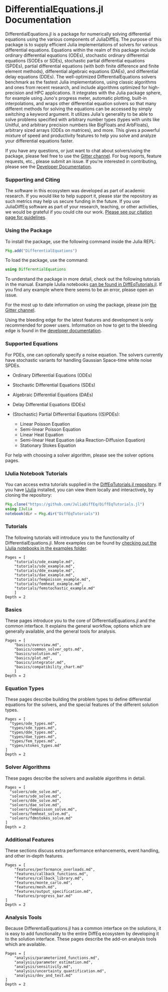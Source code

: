# DifferentialEquations.jl Documentation

DifferentialEquations.jl is a package for numerically solving differential
equations using the various components of JuliaDiffEq. The purpose of this package is to supply
efficient Julia implementations of solvers for various differential equations.
Equations within the realm of this package include ordinary differential equations
(ODEs), stochastic ordinary differential equations (SODEs or SDEs), stochastic
partial differential equations (SPDEs), partial differential equations (with both
finite difference and finite element methods), differential algebraic equations
(DAEs), and differential delay equations (DDEs). The well-optimized
DifferentialEquations solvers benchmark as the fastest Julia implementations,
using classic algorithms and ones from recent research, and include algorithms
optimized for high-precision and HPC applications.  It integrates with the
Julia package sphere, for example using Juno's progress meter, automatic plotting,
built-in interpolations, and wraps other differential equation solvers so
that many different methods for solving the equations can be accessed by
simply switching a keyword argument. It utilizes Julia's generality to be
able to solve problems specified with arbitrary number types (types with
units like Unitful, and arbitrary precision numbers like BigFloats and
ArbFloats), arbitrary sized arrays (ODEs on matrices), and more. This gives
a powerful mixture of speed and productivity features to help you solve and
analyze your differential equations faster.

If you have any questions, or just want to chat about solvers/using the package,
please feel free to use the [Gitter channel](https://gitter.im/JuliaDiffEq/Lobby).
For bug reports, feature requests, etc., please submit an issue. If you're
interested in contributing, please see the
[Developer Documentation](https://juliadiffeq.github.io/DiffEqDevDocs.jl/latest/).

### Supporting and Citing

The software in this ecosystem was developed as part of academic research.
If you would like to help support it, please star the repository as such
metrics may help us secure funding in the future. If you use JuliaDiffEq
software as part of your research, teaching, or other activities, we would
be grateful if you could cite our work.
[Please see our citation page for guidelines](http://juliadiffeq.org/citing.html).

### Using the Package

To install the package, use the following command inside the Julia REPL:
```julia
Pkg.add("DifferentialEquations")
```

To load the package, use the command:

```julia
using DifferentialEquations
```

To understand the package in more detail, check out the following tutorials in the manual.
Example IJulia notebooks [can be found in DiffEqTutorials.jl](https://github.com/JuliaDiffEq/DiffEqTutorials.jl).
If you find any example where there seems to be an error, please open an issue.

For the most up to date information on using the package, please join [the Gitter channel](https://gitter.im/JuliaDiffEq/Lobby).

Using the bleeding edge for the latest features and development is only recommended
for power users. Information on how to get to the bleeding edge is found in the
[developer documentation](https://juliadiffeq.github.io/DiffEqDevDocs.jl/latest/index.html#Bleeding-Edge-1).

### Supported Equations

For PDEs, one can optionally specify a noise equation. The solvers currently have
stochastic variants for handling Gaussian Space-time white noise SPDEs.

* Ordinary Differential Equations (ODEs)
* Stochastic Differential Equations (SDEs)
* Algebraic Differential Equations (DAEs)
* Delay Differential Equations (DDEs)
* (Stochastic) Partial Differential Equations ((S)PDEs):

  * Linear Poisson Equation
  * Semi-linear Poisson Equation
  * Linear Heat Equation
  * Semi-linear Heat Equation (aka Reaction-Diffusion Equation)
  * Stationary Stokes Equation

For help with choosing a solver algorithm, please see the solver options pages.

### IJulia Notebook Tutorials

You can access extra tutorials supplied in the [DiffEqTutorials.jl repository](https://github.com/JuliaDiffEq/DiffEqTutorials.jl).
If you have [IJulia](https://github.com/JuliaLang/IJulia.jl) installed, you can
view them locally and interactively, by cloning the repository:

```julia
Pkg.clone("https://github.com/JuliaDiffEq/DiffEqTutorials.jl")
using IJulia
notebook(dir = Pkg.dir("DiffEqTutorials"))
```

### Tutorials

The following tutorials will introduce you to the functionality of DifferentialEquations.jl.
More examples can be found by [checking out the IJulia notebooks in the examples folder](https://github.com/JuliaDiffEq/DiffEqTutorials.jl).

```@contents
Pages = [
    "tutorials/ode_example.md",
    "tutorials/sde_example.md",
    "tutorials/dde_example.md",
    "tutorials/dae_example.md",
    "tutorials/fempoisson_example.md",
    "tutorials/femheat_example.md",
    "tutorials/femstochastic_example.md"
    ]
Depth = 2
```

### Basics

These pages introduce you to the core of DifferentialEquations.jl and the common
interface. It explains the general workflow, options which are generally available,
and the general tools for analysis.

```@contents
Pages = [
    "basics/overview.md",
    "basics/common_solver_opts.md",
    "basics/solution.md",
    "basics/plot.md",
    "basics/integrator.md",
    "basics/compatibility_chart.md"
    ]
Depth = 2
```

### Equation Types

These pages describe building the problem types to define differential equations
for the solvers, and the special features of the different solution types.

```@contents
Pages = [
  "types/ode_types.md",
  "types/sde_types.md",
  "types/dde_types.md",
  "types/dae_types.md",
  "types/fem_types.md",
  "types/stokes_types.md"
]
Depth = 2
```

### Solver Algorithms

These pages describe the solvers and available algorithms in detail.

```@contents
Pages = [
  "solvers/ode_solve.md",
  "solvers/sde_solve.md",
  "solvers/dde_solve.md",
  "solvers/dae_solve.md",
  "solvers/fempoisson_solve.md",
  "solvers/femheat_solve.md",
  "solvers/fdmstokes_solve.md"
]
Depth = 2
```

### Additional Features

These sections discuss extra performance enhancements, event handling, and other
in-depth features.

```@contents
Pages = [
    "features/performance_overloads.md",
    "features/callback_functions.md",
    "features/callback_library.md",
    "features/monte_carlo.md",
    "features/mesh.md",
    "features/output_specification.md",
    "features/progress_bar.md"
]
Depth = 2
```

### Analysis Tools

Because DifferentialEquations.jl has a common interface on the solutions, it is
easy to add functionality to the entire DiffEq ecosystem by developing it
to the solution interface. These pages describe the add-on analysis tools which
are available.

```@contents
Pages = [
    "analysis/parameterized_functions.md",
    "analysis/parameter_estimation.md",
    "analysis/sensitivity.md",
    "analysis/uncertainty_quantification.md",
    "analysis/dev_and_test.md"
]
Depth = 2
```
